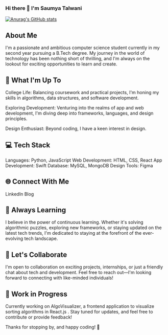 ### Hi there 👋 I'm Saumya Talwani

[![Anurag's GitHub stats](https://github-readme-stats.vercel.app/api?username=saumyatalwani)](https://github.com/anuraghazra/github-readme-stats)

<!--
**saumyatalwani/saumyatalwani** is a ✨ _special_ ✨ repository because its `README.md` (this file) appears on your GitHub profile.

Here are some ideas to get you started:

- 🔭 I’m currently working on ...
- 🌱 I’m currently learning ...
- 👯 I’m looking to collaborate on ...
- 🤔 I’m looking for help with ...
- 💬 Ask me about ...
- 📫 How to reach me: ...
- 😄 Pronouns: ...
- ⚡ Fun fact: ...
-->
## About Me
I'm a passionate and ambitious computer science student currently in my second year pursuing a B.Tech degree. My journey in the world of technology has been nothing short of thrilling, and I'm always on the lookout for exciting opportunities to learn and create.

## 🚀 What I'm Up To
College Life: Balancing coursework and practical projects, I'm honing my skills in algorithms, data structures, and software development.

Exploring Development: Venturing into the realms of app and web development, I'm diving deep into frameworks, languages, and design principles.

Design Enthusiast: Beyond coding, I have a keen interest in design.

## 💻 Tech Stack
Languages: Python, JavaScript
Web Development: HTML, CSS, React
App Development: Swift
Database: MySQL, MongoDB
Design Tools: Figma

## 🌐 Connect With Me
LinkedIn
Blog

## 🌱 Always Learning
I believe in the power of continuous learning. Whether it's solving algorithmic puzzles, exploring new frameworks, or staying updated on the latest tech trends, I'm dedicated to staying at the forefront of the ever-evolving tech landscape.

## 🤝 Let's Collaborate
I'm open to collaboration on exciting projects, internships, or just a friendly chat about tech and development. Feel free to reach out—I'm looking forward to connecting with like-minded individuals!

## 🚧 Work in Progress
Currently working on AlgoVisualizer, a frontend application to visualize sorting algorithms in React.js . Stay tuned for updates, and feel free to contribute or provide feedback!

Thanks for stopping by, and happy coding! 🚀
